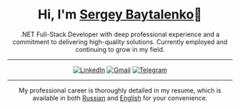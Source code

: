 <h1 align="center">Hi, I'm <a href="https://github.com/causalewe">Sergey Baytalenko</a>👋</h1>

<p align="center">.NET Full-Stack Developer with deep professional experience and a commitment to delivering high-quality solutions. Currently employed and continuing to grow in my field.</p>

---

<div align="center">

[![LinkedIn](https://img.shields.io/badge/LinkedIn-blue)](https://www.linkedin.com/in/causalewe/) [![Gmail](https://img.shields.io/badge/Gmail-orange)](mailto:sework42@gmail.com) [![Telegram](https://img.shields.io/badge/Telegram-33b4e3)](https://t.me/causalewe407)

</div>

---

<p align="center">My professional career is thoroughly detailed in my resume, which is available in both <a href="resume.ru.md">Russian</a> and <a href="resume.en.md">English</a> for your convenience.</p>
